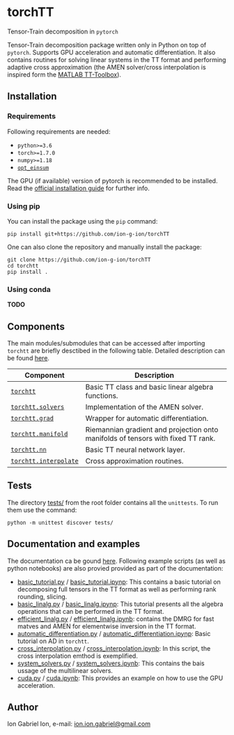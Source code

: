 # torchTT
Tensor-Train decomposition in `pytorch`

Tensor-Train decomposition package written only in Python on top of `pytorch`. Supports GPU acceleration and automatic differentiation.
It also contains routines for solving linear systems in the TT format and performing adaptive cross approximation  (the AMEN solver/cross interpolation is inspired form the [MATLAB TT-Toolbox](https://github.com/oseledets/TT-Toolbox)).


## Installation

### Requirements
Following requirements are needed:

- `python>=3.6`
- `torch>=1.7.0`
- `numpy>=1.18`
- [`opt_einsum`](https://pypi.org/project/opt-einsum/)

The GPU (if available) version of pytorch is recommended to be installed. Read the [official installation guide](https://pytorch.org/get-started/locally/) for further info.

### Using pip
You can install the package using the `pip` command:

```
pip install git+https://github.com/ion-g-ion/torchTT
```

One can also clone the repository and manually install the package: 

```
git clone https://github.com/ion-g-ion/torchTT
cd torchtt
pip install .
``` 

### Using conda

**TODO**

## Components

The main modules/submodules that can be accessed after importing `torchtt` are briefly desctibed in the following table.
Detailed description can be found [here](https://ion-g-ion.github.io/torchTT/torchtt/index.html).

| Component | Description |
| --- | --- |
| [`torchtt`](https://ion-g-ion.github.io/torchTT/torchtt/torchtt.html)             | Basic TT class and basic linear algebra functions. |
| [`torchtt.solvers`](https://ion-g-ion.github.io/torchTT/torchtt/solvers.html)     | Implementation of the AMEN solver. |
| [`torchtt.grad`](https://ion-g-ion.github.io/torchTT/torchtt/grad.html)        | Wrapper for automatic differentiation. |
| [`torchtt.manifold`](https://ion-g-ion.github.io/torchTT/torchtt/manifold.html)    | Riemannian gradient and projection onto manifolds of tensors with fixed TT rank. |
| [`torchtt.nn`](https://ion-g-ion.github.io/torchTT/torchtt/nn.html)          | Basic TT neural network layer. |
| [`torchtt.interpolate`](https://ion-g-ion.github.io/torchTT/torchtt/interpolate.html) | Cross approximation routines. |

## Tests 

The directory [tests/](tests/) from the root folder contains all the `unittests`. To run them use the command:

```
python -m unittest discover tests/
```


## Documentation and examples
The documentation ca be gound [here](https://ion-g-ion.github.io/torchTT/torchtt/index.html).
Following example scripts (as well as python notebooks) are also provied provided as part of the documentation:

 * [basic_tutorial.py](examples/basic_tutorial.py) / [basic_tutorial.ipynp](examples/basic_tutorial.ipynb): This contains a basic tutorial on decomposing full tensors in the TT format as well as performing rank rounding, slicing. 
 * [basic_linalg.py](examples/basic_linalg.py) / [basic_linalg.ipynp](examples/basic_linalg.ipynb): This tutorial presents all the algebra operations that can be performed in the TT format.
 * [efficient_linalg.py](examples/efficient_linalg.py) / [efficient_linalg.ipynb](examples/efficient_linalg.ipynb): contains the DMRG for fast matves and AMEN for elementwise inversion in the TT format.
 * [automatic_differentiation.py](examples/automatic_differentiation.py) / [automatic_differentiation.ipynp](examples/automatic_differentiation.ipynb): Basic tutorial on AD in `torchtt`.
 * [cross_interpolation.py](examples/cross_interpolation.py) / [cross_interpolation.ipynb](examples/cross_interpolation.ipynb): In this script, the cross interpolation emthod is exemplified.
 * [system_solvers.py](examples/system_solvers.py) / [system_solvers.ipynb](examples/system_solvers.ipynb): This contains the bais ussage of the multilinear solvers.
 * [cuda.py](examples/cuda.py) / [cuda.ipynb](examples/cuda.ipynb): This provides an example on how to use the GPU acceleration.
 
## Author 
Ion Gabriel Ion, e-mail: ion.ion.gabriel@gmail.com
